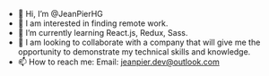 - 👋 Hi, I’m @JeanPierHG
- 👀 I am interested in finding remote work.
- 🌱 I’m currently learning React.js, Redux, Sass.
- 💞️ I am looking to collaborate with a company that will give me the opportunity to demonstrate my technical skills and knowledge.
- 📫 How to reach me: 
      Email: jeanpier.dev@outlook.com

<!---
JeanPierHG/JeanPierHG is a ✨ special ✨ repository because its `README.md` (this file) appears on your GitHub profile.
You can click the Preview link to take a look at your changes.
--->
